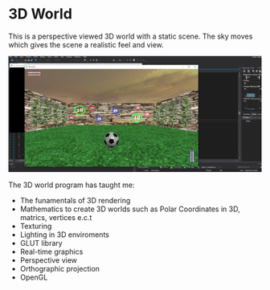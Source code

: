 # 3D World
This is a perspective viewed 3D world with a static scene. The sky moves which gives the scene a realistic feel and view.

![](3dWorldScreenshot.PNG)

The 3D world program has taught me:

* The funamentals of 3D rendering
* Mathematics to create 3D worlds such as Polar Coordinates in 3D, matrics, vertices e.c.t
* Texturing
* Lighting in 3D enviroments
* GLUT library
* Real-time graphics
* Perspective view
* Orthographic projection
* OpenGL 
